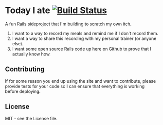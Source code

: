 Today I ate [![Build Status](https://travis-ci.org/lengarvey/todayiate.png)](https://travis-ci.org/lengarvey/todayiate)
===========


A fun Rails sideproject that I'm building to scratch my own itch.

1. I want to a way to record my meals and remind me if I don't record them.
2. I want a way to share this recording with my personal trainer (or anyone else).
3. I want some open source Rails code up here on Github to prove that I actually know how.

Contributing
------------

If for some reason you end up using the site and want to contribute, please provide
tests for your code so I can ensure that everything is working before deploying.

License
-------

MIT - see the License file.
